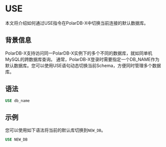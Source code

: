 USE 
========================

本文将介绍如何通过USE指令在PolarDB-X中切换当前连接的默认数据库。

背景信息
----

PolarDB-X支持访问同一PolarDB-X实例下的多个不同的数据库，就如同单机MySQL的跨数据库查询。 通常，PolarDB-X登录时需要指定一个DB_NAME作为默认数据库。您可以使用USE语句动态切换当前Schema，方便同时管理多个数据库。

语法 
-----------------------

```sql
USE db_name   
```



示例 
-----------------------

您可以使用如下语法将当前的默认库切换到`NEW_DB`。

```sql
USE NEW_DB
```


